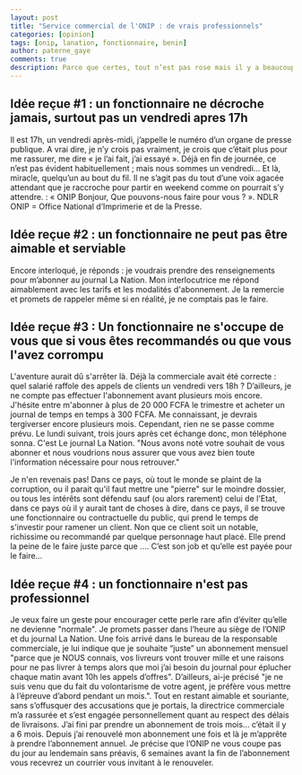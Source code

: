 ```yaml
---
layout: post
title: "Service commercial de l'ONIP : de vrais professionnels"
categories: [opinion]
tags: [onip, lanation, fonctionnaire, benin]
author: paterne_gaye
comments: true
description: Parce que certes, tout n’est pas rose mais il y a beaucoup plus de choses qui fonctionnent qu’on ne le dit; parce que tout n'est pas qu'échec; parce que tous les fonctionnaires ne sont pas des feignants, grincheux et incapables.
---
```


## Idée reçue #1 : un fonctionnaire ne décroche jamais, surtout pas un vendredi apres 17h
Il est 17h, un vendredi après-midi, j’appelle le numéro d’un organe de presse publique. A vrai dire, je n’y crois pas vraiment, je crois que c’était plus pour me rassurer, me dire « je l’ai fait, j’ai essayé ». Déjà en fin de journée, ce n’est pas évident habituellement ; mais nous sommes un vendredi... Et là, miracle, quelqu’un au bout du fil. Il ne s’agit pas du tout d’une voix agacée attendant que je raccroche pour partir en weekend comme on pourrait s’y attendre. : « ONIP Bonjour, Que pouvons-nous faire pour vous ? ». NDLR ONIP = Office National d’Imprimerie et de la Presse.

## Idée reçue #2 : un fonctionnaire ne peut pas être aimable et serviable
Encore interloqué, je réponds : je voudrais prendre des renseignements pour m’abonner au journal La Nation. Mon interlocutrice me répond aimablement avec les tarifs et les modalités d'abonnement. Je la remercie et promets de rappeler même si en réalité, je ne comptais pas le faire.

## Idée reçue #3 : Un fonctionnaire ne s'occupe de vous que si vous êtes recommandés ou que vous l'avez corrompu
L'aventure aurait dû s'arrêter là. Déjà la commerciale avait été correcte : quel salarié raffole des appels de clients un vendredi vers 18h ? D’ailleurs, je ne compte pas effectuer l'abonnement avant plusieurs mois encore. J'hésite entre m'abonner à plus de 20 000 FCFA le trimestre et acheter un journal de temps en temps à 300 FCFA. Me connaissant, je devrais tergiverser encore plusieurs mois. Cependant, rien ne se passe comme prévu. Le lundi suivant, trois jours après cet échange donc, mon téléphone sonna. C'est Le journal La Nation. "Nous avons noté votre souhait de vous abonner et nous voudrions nous assurer que vous avez bien toute l'information nécessaire pour nous retrouver."

Je n'en revenais pas! Dans ce pays, où tout le monde se plaint de la corruption, ou il parait qu'il faut mettre une "pierre" sur le moindre dossier, ou tous les intérêts sont défendu sauf (ou alors rarement) celui de l'Etat, dans ce pays où il y aurait tant de choses à dire, dans ce pays, il se trouve une fonctionnaire ou contractuelle du public, qui prend le temps de s'investir pour ramener un client. Non que ce client soit un notable, richissime ou recommandé par quelque personnage haut placé. Elle prend la peine de le faire juste parce que .... C’est son job et qu’elle est payée pour le faire...

## Idée reçue #4 : un fonctionnaire n'est pas professionnel
Je veux faire un geste pour encourager cette perle rare afin d’éviter qu’elle ne devienne "normale". Je promets passer dans l’heure au siège de l’ONIP et du journal La Nation. Une fois arrivé dans le bureau de la responsable commerciale, je lui indique que je souhaite “juste” un abonnement mensuel "parce que je NOUS connais, vos livreurs vont trouver mille et une raisons pour ne pas livrer à temps alors que moi j’ai besoin du journal pour éplucher chaque matin avant 10h les appels d’offres". D’ailleurs, ai-je précisé "je ne suis venu que du fait du volontarisme de votre agent, je préfère vous mettre à l’épreuve d’abord pendant un mois.". Tout en restant aimable et souriante, sans s’offusquer des accusations que je portais, la directrice commerciale m’a rassurée et s’est engagée personnellement quant au respect des délais de livraisons. J’ai fini par prendre un abonnement de trois mois... c’était il y a 6 mois. Depuis j’ai renouvelé mon abonnement une fois et là je m’apprête à prendre l’abonnement annuel.  Je précise que l’ONIP ne vous coupe pas du jour au lendemain sans préavis, 6 semaines avant la fin de l’abonnement vous recevrez un courrier vous invitant à le renouveler.



